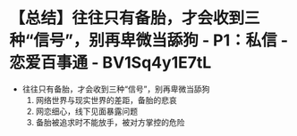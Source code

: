 # 【总结】往往只有备胎，才会收到三种“信号”，别再卑微当舔狗 - P1：私信 - 恋爱百事通 - BV1Sq4y1E7tL

-   往往只有备胎，才会收到三种“信号”，别再卑微当舔狗
    1.  网络世界与现实世界的差距，备胎的悲哀
    2.  网恋细心，线下见面暴露问题
    3.  备胎被追求时不能放手，被对方掌控的危险